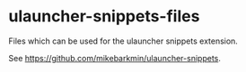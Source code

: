 # ulauncher-snippets-files

Files which can be used for the ulauncher snippets extension.

See https://github.com/mikebarkmin/ulauncher-snippets.
